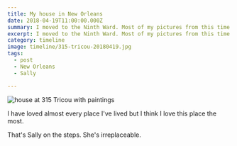 ```yaml
---
title: My house in New Orleans
date: 2018-04-19T11:00:00.000Z
summary: I moved to the Ninth Ward. Most of my pictures from this time are out of focus.
excerpt: I moved to the Ninth Ward. Most of my pictures from this time are out of focus.
category: timeline
image: timeline/315-tricou-20180419.jpg
tags:
  - post 
  - New Orleans
  - Sally

---
```


![house at 315 Tricou with paintings](/static/img/timeline/315-tricou-20180419.jpg "house at 315 Tricou with painting")

I have loved almost every place I've lived but I think I love this place the most.

That's Sally on the steps. She's irreplaceable.
